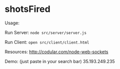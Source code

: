 # shotsFired
Usage:

Run Server: 
```node src/server/server.js```

Run Client:
```open src/client/client.html```

Resources:
http://codular.com/node-web-sockets

Demo: (just paste in your search bar)
35.193.249.235
